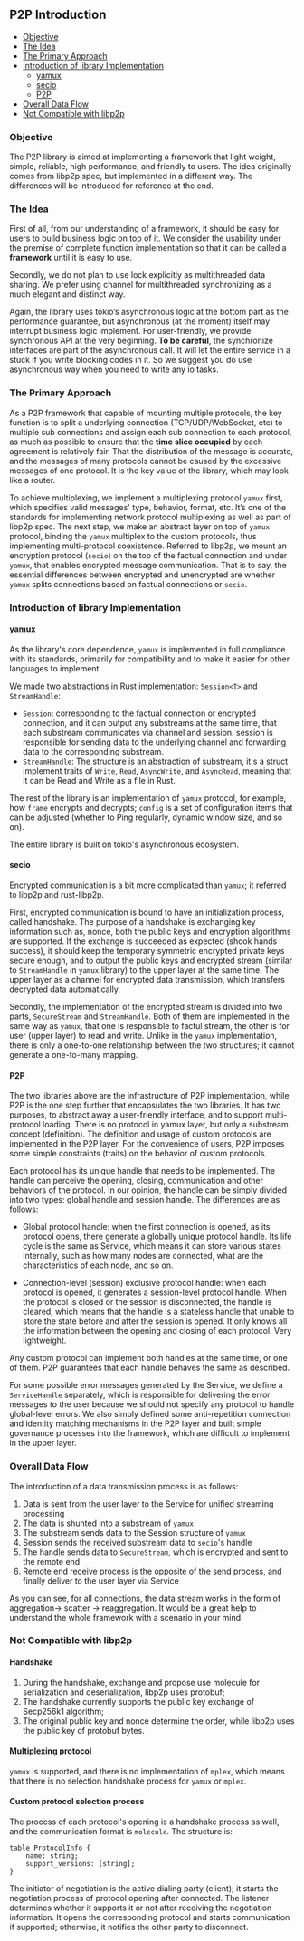 ## P2P Introduction

- [Objective](#Objective)
- [The Idea](#The-Idea)
- [The Primary Approach](#The-Primary-Approach)
- [Introduction of library Implementation](#Introduction-of-library-Implementation)
  - [yamux](#yamux)
  - [secio](#secio)
  - [P2P](#P2P)
- [Overall Data Flow](#Overall-Data-Flow)
- [Not Compatible with libp2p](#Not-Compatible-with-libp2p)

### Objective

The P2P library is aimed at implementing a framework that light weight, simple, reliable, high performance, and friendly to users. The idea originally comes from libp2p spec, but implemented in a different way. The differences will be introduced for reference at the end.


### The Idea

First of all, from our understanding of a framework, it should be easy for users to build business logic on top of it. We consider the usability under the premise of complete function implementation so that it can be called a **framework** until it is easy to use.

Secondly, we do not plan to use lock explicitly as multithreaded data sharing. We prefer using channel for multithreaded synchronizing as a much elegant and distinct way. 

Again, the library uses tokio’s asynchronous logic at the bottom part as the performance guarantee, but asynchronous (at the moment) itself may interrupt business logic implement. For user-friendly, we provide synchronous API at the very beginning. **To be careful**, the synchronize interfaces are part of the asynchronous call. It will let the entire service in a stuck if you write blocking codes in it. So we suggest you do use asynchronous  way when you need to write any io tasks.


### The Primary Approach

As a P2P framework that capable of mounting multiple protocols, the key function is to split a underlying connection (TCP/UDP/WebSocket, etc) to multiple sub connections and assign each sub connection to each protocol, as much as possible to ensure that the **time slice occupied** by each agreement is relatively fair. That the distribution of the message is accurate, and the messages of many protocols cannot be caused by the excessive messages of one protocol. It is the key value of the library, which may look like a router.

To achieve multiplexing, we implement a multiplexing protocol `yamux` first, which specifies valid messages' type, behavior, format, etc. It’s one of the standards for implementing network protocol multiplexing as well as part of libp2p spec. The next step, we make an abstract layer on top of `yamux` protocol, binding the `yamux` multiplex to the custom protocols, thus implementing multi-protocol coexistence. Referred to libp2p, we mount an encryption protocol (`secio`) on the top of the factual connection and under `yamux`, that enables encrypted message communication. That is to say, the essential differences between encrypted and unencrypted are whether `yamux` splits connections based on factual connections or `secio`.


### Introduction of library Implementation

#### yamux

As the library's core dependence, `yamux` is implemented in full compliance with its standards, primarily for compatibility and to make it easier for other languages to implement.

We made two abstractions in Rust implementation: `Session<T>` and `StreamHandle`:

- `Session`: corresponding to the factual connection or encrypted connection, and it can output any substreams at the same time, that each substream communicates via channel and session. session is responsible for sending data to the underlying channel and forwarding data to the corresponding substream.
- `StreamHandle`: The structure is an abstraction of substream, it's a struct implement traits of `Write`, `Read`, `AsyncWrite`, and `AsyncRead`, meaning that it can be Read and Write as a file in Rust.

The rest of the library is an implementation of `yamux` protocol, for example, how `frame` encrypts and decrypts; `config` is a set of configuration items that can be adjusted (whether to Ping regularly, dynamic window size, and so on).

The entire library is built on tokio's asynchronous ecosystem.

#### secio

Encrypted communication is a bit more complicated than `yamux`; it referred to libp2p and rust-libp2p.

First, encrypted communication is bound to have an initialization process, called handshake. The purpose of a handshake is exchanging key information such as, nonce, both the public keys and encryption algorithms are supported. If the exchange is succeeded as expected (shook hands success), it should keep the temporary symmetric encrypted private keys secure enough, and to output the public keys and encrypted stream (similar to `StreamHandle` in `yamux` library) to the upper layer at the same time. The upper layer as a channel for encrypted data transmission, which transfers decrypted data automatically.

Secondly, the implementation of the encrypted stream is divided into two parts, `SecureStream` and `StreamHandle`. Both of them are implemented in the same way as `yamux`, that one is responsible to factul stream, the other is for user (upper layer) to read and write. Unlike in the `yamux` implementation, there is only a one-to-one relationship between the two structures; it cannot generate a one-to-many mapping.

#### P2P

The two libraries above are the infrastructure of P2P implementation, while P2P is the one step further that encapsulates the two libraries. It has two purposes, to abstract away a user-friendly interface, and to support multi-protocol loading. There is no protocol in yamux layer, but only a substream concept (definition). The definition and usage of custom protocols are implemented in the P2P layer. For the convenience of users, P2P imposes some simple constraints (traits) on the behavior of custom protocols.

Each protocol has its unique handle that needs to be implemented. The handle can perceive the opening, closing, communication and other behaviors of the protocol. In our opinion, the handle can be simply divided into two types: global handle and session handle. The differences are as follows:

- Global protocol handle: when the first connection is opened, as its protocol opens, there generate a globally unique protocol handle. Its life cycle is the same as Service, which means it can store various states internally, such as how many nodes are connected, what are the characteristics of each node, and so on.

- Connection-level (session) exclusive protocol handle: when each protocol is opened, it generates a session-level protocol handle. When the protocol is closed or the session is disconnected, the handle is cleared, which means that the handle is a stateless handle that unable to store the state before and after the session is opened. It only knows all the information between the opening and closing of each protocol. Very lightweight.

Any custom protocol can implement both handles at the same time, or one of them. P2P guarantees that each handle behaves the same as described.

For some possible error messages generated by the Service, we define a `ServiceHandle` separately, which is responsible for delivering the error messages to the user because we should not specify any protocol to handle global-level errors.
We also simply defined some anti-repetition connection and identity matching mechanisms in the P2P layer and built simple governance processes into the framework, which are difficult to implement in the upper layer.


### Overall Data Flow

The introduction of a data transmission process is as follows:

1. Data is sent from the user layer to the Service for unified streaming processing
2. The data is shunted into a substream of `yamux`
3. The substream sends data to the Session structure of `yamux`
4. Session sends the received substream data to `secio`'s handle
5. The handle sends data to `SecureStream`, which is encrypted and sent to the remote end
6. Remote end receive process is the opposite of the send process, and finally deliver to the user layer via Service

As you can see, for all connections, the data stream works in the form of aggregation-> scatter -> reaggregation. It would be a great help to understand the whole framework with a scenario in your mind.


### Not Compatible with libp2p

#### Handshake

1. During the handshake, exchange and propose use molecule for serialization and deserialization, libp2p uses protobuf;
2. The handshake currently supports the public key exchange of Secp256k1 algorithm;
3. The original public key and nonce determine the order, while libp2p uses the public key of protobuf bytes.

#### Multiplexing protocol

`yamux` is supported, and there is no implementation of `mplex`, which means that there is no selection handshake process for `yamux` or `mplex`.

#### Custom protocol selection process

The process of each protocol's opening is a handshake process as well, and the communication format is `molecule`. The structure is:

```
table ProtocolInfo {
    name: string;
    support_versions: [string];
}
```

The initiator of negotiation is the active dialing party (client); it starts the negotiation process of protocol opening after connected. The listener determines whether it supports it or not after receiving the negotiation information. It opens the corresponding protocol and starts communication if supported; otherwise, it notifies the other party to disconnect.
